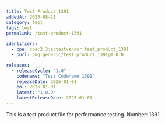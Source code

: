 ```yaml
---
title: Test Product 1391
addedAt: 2025-08-21
category: test
tags: test
permalink: /test-product-1391

identifiers:
  - cpe: cpe:2.3:a:testvendor:test_product_1391
  - purl: pkg:generic/test_product_1391@1.0.0

releases:
  - releaseCycle: "1.0"
    codename: "Test Codename 1391"
    releaseDate: 2025-01-01
    eol: 2026-01-01
    latest: "1.0.0"
    latestReleaseDate: 2025-01-01
---
```


This is a test product file for performance testing. Number: 1391
